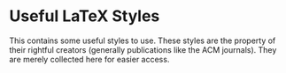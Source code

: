 # Useful LaTeX Styles

This contains some useful styles to use.
These styles are the property of their rightful creators (generally
publications like the ACM journals). They are merely collected here
for easier access.

